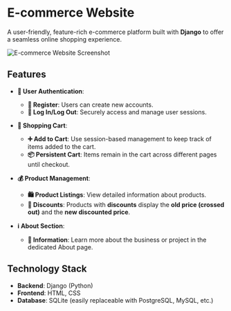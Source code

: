 # **E-commerce Website**

A user-friendly, feature-rich e-commerce platform built with **Django** to offer a seamless online shopping experience.

![E-commerce Website Screenshot](https://github.com/user-attachments/assets/34d3b354-c5b3-4c8f-a291-92edae2f672a)


## **Features**

- **🔑 User Authentication**:
  - **📝 Register**: Users can create new accounts.
  - **🔐 Log In/Log Out**: Securely access and manage user sessions.

- **🛒 Shopping Cart**:
  - **➕ Add to Cart**: Use session-based management to keep track of items added to the cart.
  - **📦 Persistent Cart**: Items remain in the cart across different pages until checkout.

- **💰 Product Management**:
  - **🛍️ Product Listings**: View detailed information about products.
  - **🔖 Discounts**: Products with **discounts** display the **old price (crossed out)** and the **new discounted price**.

- **ℹ️ About Section**:
  - **📄 Information**: Learn more about the business or project in the dedicated About page.

## **Technology Stack**

- **Backend**: Django (Python)
- **Frontend**: HTML, CSS
- **Database**: SQLite (easily replaceable with PostgreSQL, MySQL, etc.)
